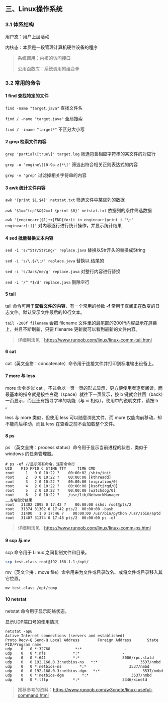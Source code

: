 ## 三、Linux操作系统

### 3.1 体系结构

用户态：用户上层活动

内核态：本质是一段管理计算机硬件设备的程序

> 系统调用：内核的访问接口
>
> 公用函数库：系统调用的组合拳

### 3.2 常用的命令

#### 1 find 查找特定的文件

`find -name "target.java"`       查找文件名

`find / -name "target.java"`       全局搜索 

`find / -iname "target*"`        不区分大小写

#### 2 grep 检索文件内容

`grep 'partial\[true\]' target.log`     筛选包含相应字符串的某文件的对应行

`grep -o 'engine\[[0-9a-z]*\]'`       筛选出符合相关正则表达式的内容

`grep -v 'grep'`      过滤掉相关字符串的内容

#### 3 awk 统计文件内容

`awk '{print $1,$4}' netstat.txt`       筛选文件中某些列的数据

`awk '$1=="tcp"&&$2==1 {print $0}' netstat.txt`     依据列的条件筛选数据

`awk '{enginearr[$1]++}END{for(i in enginearr)print i "\t" enginearr[i]}'`    对内容逐行进行统计操作，并显示统计结果

#### 4 sed 批量替换文本内容

`sed -i 's/^Str/String/' replace.java`     替换以Str开头的替换成String

`sed -i 's/\.$/\;/' replace.java`       替换以.结尾的

`sed -i 's/Jack/me/g' replace.java`     对整行内容进行替换

`sed -i '/^ *$/d' replace.java`    删除空行

#### 5 tail 

tail 命令可用于**查看文件的内容**，有一个常用的参数 **-f** 常用于查阅正在改变的日志文件。默认显示文件最后的10行文本。

`tail -200f filename` 会把 filename 文件里的最尾部的200行内容显示在屏幕上，并且不断刷新，只要 filename 更新就可以看到最新的文件内容。

> 详细用法见：https://www.runoob.com/linux/linux-comm-tail.html

#### 6 cat

cat（英文全拼：concatenate）命令用于连接文件并打印到标准输出设备上。

#### 7 more 与 less

more 命令类似 cat ，不过会以一页一页的形式显示，更方便使用者逐页阅读，而最基本的指令就是按空白键（space）就往下一页显示，按 b 键就会往回（back）一页显示，而且还有搜寻字串的功能（与 vi 相似），使用中的说明文件，请按 h 。

less 与 more 类似，但使用 less 可以随意浏览文件，而 more 仅能向前移动，却不能向后移动，而且 less 在查看之前不会加载整个文件。

#### 8 ps

ps （英文全拼：process status）命令用于显示当前进程的状态，类似于 windows 的任务管理器。

```shell
# ps -ef //显示所有命令，连带命令行
UID    PID PPID C STIME TTY     TIME CMD
root     1   0 0 10:22 ?    00:00:02 /sbin/init
root     2   0 0 10:22 ?    00:00:00 [kthreadd]
root     3   2 0 10:22 ?    00:00:00 [migration/0]
root     4   2 0 10:22 ?    00:00:00 [ksoftirqd/0]
root     5   2 0 10:22 ?    00:00:00 [watchdog/0]
root     6   2 0 10:22 ?    /usr/lib/NetworkManager
……省略部分结果
root   31302 2095 0 17:42 ?    00:00:00 sshd: root@pts/2 
root   31374 31302 0 17:42 pts/2  00:00:00 -bash
root   31400   1 0 17:46 ?    00:00:00 /usr/bin/python /usr/sbin/aptd
root   31407 31374 0 17:48 pts/2  00:00:00 ps -ef
```

> 详细用法见：https://www.runoob.com/linux/linux-comm-ps.html

#### 9 scp 与 mv

 scp 命令用于 Linux 之间复制文件和目录。

```sh
scp test.class root@192.168.1.1:/opt/
```

mv（英文全拼：move file）命令用来为文件或目录改名、或将文件或目录移入其它位置。

```shell
mv test.class /opt/temp
```

#### 10 netstat

netstat 命令用于显示网络状态。

显示UDP端口号的使用情况

```shell
netstat -apu
Active Internet connections (servers and established)
Proto Recv-Q Send-Q Local Address        Foreign Address       State    PID/Program name  
udp    0   0 *:32768           *:*                   -          
udp    0   0 *:nfs            *:*                   -          
udp    0   0 *:641            *:*                   3006/rpc.statd   
udp    0   0 192.168.0.3:netbios-ns   *:*                   3537/nmbd      
udp    0   0 *:netbios-ns        *:*                   3537/nmbd      
udp    0   0 192.168.0.3:netbios-dgm   *:*                   3537/nmbd      
udp    0   0 *:netbios-dgm        *:*                   3537/nmbd      
udp    0   0 *:tftp           *:*                   3346/xinetd     
```

> 推荐参考的资料：https://www.runoob.com/w3cnote/linux-useful-command.html